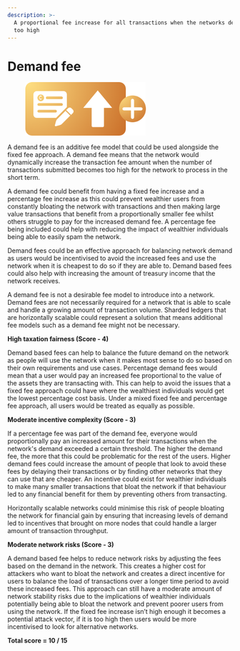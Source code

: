 ```yaml
---
description: >-
  A proportional fee increase for all transactions when the networks demand is
  too high
---
```


# Demand fee

<div align="left"><figure><img src="../../.gitbook/assets/transaction-fee-demand.png" alt="" width="270"><figcaption></figcaption></figure></div>

A demand fee is an additive fee model that could be used alongside the fixed fee approach. A demand fee means that the network would dynamically increase the transaction fee amount when the number of transactions submitted becomes too high for the network to process in the short term.

A demand fee could benefit from having a fixed fee increase and a percentage fee increase as this could prevent wealthier users from constantly bloating the network with transactions and then making large value transactions that benefit from a proportionally smaller fee whilst others struggle to pay for the increased demand fee. A percentage fee being included could help with reducing the impact of wealthier individuals being able to easily spam the network.

Demand fees could be an effective approach for balancing network demand as users would be incentivised to avoid the increased fees and use the network when it is cheapest to do so if they are able to. Demand based fees could also help with increasing the amount of treasury income that the network receives.

A demand fee is not a desirable fee model to introduce into a network. Demand fees are not necessarily required for a network that is able to scale and handle a growing amount of transaction volume. Sharded ledgers that are horizontally scalable could represent a solution that means additional fee models such as a demand fee might not be necessary.



**High taxation fairness (Score - 4)**

Demand based fees can help to balance the future demand on the network as people will use the network when it makes most sense to do so based on their own requirements and use cases. Percentage demand fees would mean that a user would pay an increased fee proportional to the value of the assets they are transacting with. This can help to avoid the issues that a fixed fee approach could have where the wealthiest individuals would get the lowest percentage cost basis. Under a mixed fixed fee and percentage fee approach, all users would be treated as equally as possible.



**Moderate incentive complexity (Score - 3)**

If a percentage fee was part of the demand fee, everyone would proportionally pay an increased amount for their transactions when the network's demand exceeded a certain threshold. The higher the demand fee, the more that this could be problematic for the rest of the users. Higher demand fees could increase the amount of people that look to avoid these fees by delaying their transactions or by finding other networks that they can use that are cheaper. An incentive could exist for wealthier individuals to make many smaller transactions that bloat the network if that behaviour led to any financial benefit for them by preventing others from transacting.

Horizontally scalable networks could minimise this risk of people bloating the network for financial gain by ensuring that increasing levels of demand led to incentives that brought on more nodes that could handle a larger amount of transaction throughput.



**Moderate network risks (Score - 3)**

A demand based fee helps to reduce network risks by adjusting the fees based on the demand in the network. This creates a higher cost for attackers who want to bloat the network and creates a direct incentive for users to balance the load of transactions over a longer time period to avoid these increased fees. This approach can still have a moderate amount of network stability risks due to the implications of wealthier individuals potentially being able to bloat the network and prevent poorer users from using the network. If the fixed fee increase isn’t high enough it becomes a potential attack vector, if it is too high then users would be more incentivised to look for alternative networks.



**Total score = 10 / 15**
